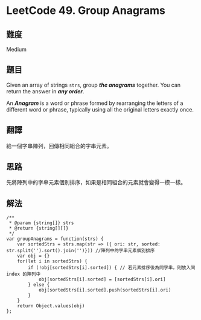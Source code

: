 # LeetCode 49. Group Anagrams

## 難度

Medium

## 題目

Given an array of strings ```strs```, group ***the anagrams*** together. You can return the answer in ***any order***.

An ***Anagram*** is a word or phrase formed by rearranging the letters of a different word or phrase, typically using all the original letters exactly once.

## 翻譯

給一個字串陣列，回傳相同組合的字串元素。

## 思路

先將陣列中的字串元素個別排序，如果是相同組合的元素就會變得一模一樣。

## 解法
```
/**
 * @param {string[]} strs
 * @return {string[][]}
 */
var groupAnagrams = function(strs) {
    var sortedStrs = strs.map(str => ({ ori: str, sorted: str.split('').sort().join('')})) //陣列中的字串元素個別排序
    var obj = {}
    for(let i in sortedStrs) {
        if (!obj[sortedStrs[i].sorted]) { // 若元素排序後為同字串，則放入同 index 的陣列中
            obj[sortedStrs[i].sorted] = [sortedStrs[i].ori]
        } else {
            obj[sortedStrs[i].sorted].push(sortedStrs[i].ori)
        }
    }
    return Object.values(obj)
};
```